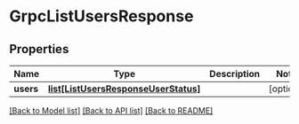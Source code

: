 # GrpcListUsersResponse

## Properties
Name | Type | Description | Notes
------------ | ------------- | ------------- | -------------
**users** | [**list[ListUsersResponseUserStatus]**](ListUsersResponseUserStatus.md) |  | [optional] 

[[Back to Model list]](../README.md#documentation-for-models) [[Back to API list]](../README.md#documentation-for-api-endpoints) [[Back to README]](../README.md)


